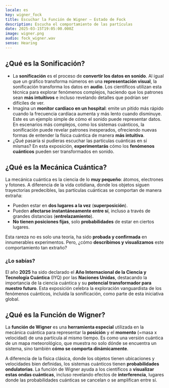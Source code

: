 ```yaml
---
locale: es
key: wigner_fock
title: Escuchar la Función de Wigner – Estado de Fock
description: Escucha el comportamiento de las partículas
date: 2025-03-15T19:05:00.000Z
image: wigner.png
audio: fock_wigner.wav
sense: Hearing
---
```

## ¿Qué es la Sonificación?

* La **sonificación** es el proceso de **convertir los datos en sonido**. Al igual que un gráfico transforma números en una **representación visual**, la sonificación transforma los datos en **audio**. Los científicos utilizan esta técnica para explorar fenómenos complejos, haciendo que los patrones sean **más intuitivos** e incluso revelando detalles que podrían ser difíciles de ver.
* Imagina un **monitor cardíaco en un hospital**: emite un pitido más rápido cuando la frecuencia cardíaca aumenta y más lento cuando disminuye. Este es un ejemplo simple de cómo el sonido puede representar datos. En escenarios más complejos, como los sistemas cuánticos, la sonificación puede revelar patrones inesperados, ofreciendo nuevas formas de entender la física cuántica de manera **más intuitiva**.
* ¿Qué pasaría si pudieras escuchar las partículas cuánticas en sí mismas? En esta exposición, **experimentarás** cómo los **fenómenos cuánticos** pueden ser transformados en sonido.

## ¿Qué es la Mecánica Cuántica?

La mecánica cuántica es la ciencia de lo **muy pequeño**: átomos, electrones y fotones. A diferencia de la vida cotidiana, donde los objetos siguen trayectorias predecibles, las partículas cuánticas se comportan de manera extraña:

* Pueden estar en **dos lugares a la vez** (**superposición**).
* Pueden **afectarse instantáneamente entre sí**, incluso a través de grandes distancias (**entrelazamiento**).
* **No tienen posiciones fijas**, solo **probabilidades** de estar en ciertos lugares.

Esta rareza no es solo una teoría, ha sido **probada y confirmada** en innumerables experimentos. Pero, ¿cómo **describimos y visualizamos** este comportamiento tan extraño?

### ¿Lo sabías?

El año **2025** ha sido declarado el **Año Internacional de la Ciencia y Tecnología Cuántica** (IYQ) por las **Naciones Unidas**, destacando la importancia de la ciencia cuántica y su **potencial transformador para nuestro futuro**. Esta exposición celebra la exploración vanguardista de los fenómenos cuánticos, incluida la sonificación, como parte de esta iniciativa global.

## ¿Qué es la Función de Wigner?

La **función de Wigner** es una **herramienta especial** utilizada en la mecánica cuántica para representar la **posición** y el **momento** (=masa x velocidad) de una partícula al mismo tiempo. Es como una versión cuántica de un mapa meteorológico, que muestra no solo dónde se encuentra un sistema, sino también **cómo se comporta dinámicamente**.

A diferencia de la física clásica, donde los objetos tienen ubicaciones y velocidades bien definidas, los sistemas cuánticos tienen **probabilidades ondulatorias**. La función de Wigner ayuda a los científicos a **visualizar estas ondas cuánticas**, incluso revelando efectos de **interferencia**, lugares donde las probabilidades cuánticas se cancelan o se amplifican entre sí.
